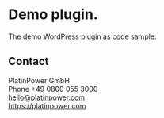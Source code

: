 # Demo plugin.

The demo WordPress plugin as code sample.

## Contact
PlatinPower GmbH<br>
Phone +49 0800 055 3000<br>
hello@platinpower.com<br>
https://platinpower.com
